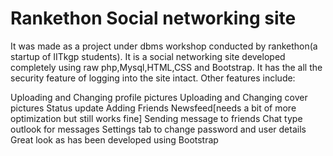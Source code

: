 # Rankethon Social networking site
It was made as a project under dbms workshop conducted by rankethon(a startup of IITkgp students).
It is a social networking site developed completely using raw php,Mysql,HTML,CSS and Bootstrap.
It has the all the security feature of logging into the site intact.
Other features include:

  Uploading and Changing profile pictures
  Uploading and Changing cover pictures 
  Status update
  Adding Friends
  Newsfeed[needs a bit of more optimization but still works fine]
  Sending message to friends 
  Chat type outlook for messages
  Settings tab to change password and user details
  Great look as has been developed using Bootstrap
